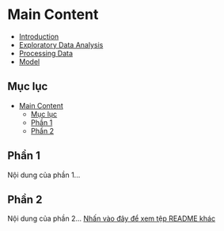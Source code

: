 # Main Content
- [Introduction](Introduction/introduction.md)
- [Exploratory Data Analysis](EDA/eda.md)
- [Processing Data](ProcessingData/PrData.md)
- [Model](Model/model.md)

























## Mục lục

- [Main Content](#main-content)
  - [Mục lục](#mục-lục)
  - [Phần 1 ](#phần-1-)
  - [Phần 2 ](#phần-2-)

## Phần 1 <a name="phan-1"></a>

Nội dung của phần 1...

## Phần 2 <a name="phan-2"></a>

Nội dung của phần 2...
[Nhấn vào đây để xem tệp README khác](path/to/other/readme.md)
